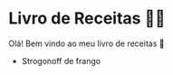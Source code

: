 # Livro de Receitas :woman_cook:

Olá! Bem vindo ao meu livro de receitas :wave:

- Strogonoff de frango